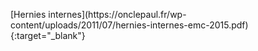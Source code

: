 <figure markdown="span">
    [Hernies internes](https://onclepaul.fr/wp-content/uploads/2011/07/hernies-internes-emc-2015.pdf){:target="_blank"}
</figure>
